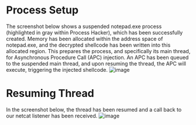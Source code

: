 # Process Setup
The screenshot below shows a suspended notepad.exe process (highlighted in gray within Process Hacker), which has been successfully created. Memory has been allocated within the address space of notepad.exe, and the decrypted shellcode has been written into this allocated region. This prepares the process, and specifically its main thread, for Asynchronous Procedure Call (APC) injection. An APC has been queued to the suspended main thread, and upon resuming the thread, the APC will execute, triggering the injected shellcode.
![image](https://github.com/user-attachments/assets/324fe81e-b4c4-4210-bc0d-3179b81c11aa)

# Resuming Thread
In the screenshot below, the thread has been resumed and a call back to our netcat listener has been received. 
![image](https://github.com/user-attachments/assets/6a4c5d30-9955-412b-8a5f-3981c19ecdf3)
